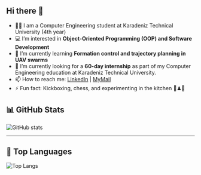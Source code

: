 ## Hi there 👋
- 👨‍🎓 I am a Computer Engineering student at Karadeniz Technical University (4th year)
- 💻 I’m interested in **Object-Oriented Programming (OOP) and Software Development**
- 📱 I’m currently learning **Formation control and trajectory planning in UAV swarms**
- 🎯 I’m currently looking for a **60-day internship** as part of my Computer Engineering education at Karadeniz Technical University.
- 📫 How to reach me: [LinkedIn](https://www.linkedin.com/in/fatih-küçükbıyık) | [MyMail](mailto:me.kucukbiyikfatih51@gmail.com)
- ⚡ Fun fact: Kickboxing, chess, and experimenting in the kitchen 🥊♟🍳


## 📊 GitHub Stats

![GitHub stats](https://github-readme-stats.vercel.app/api?username=Fatihkb5161&show_icons=true&theme=transparent)

---

## 🚀 Top Languages

![Top Langs](https://github-readme-stats.vercel.app/api/top-langs/?username=Fatihkb5161&layout=compact&theme=transparent)

<!--
**Fatihkb5161/Fatihkb5161** is a ✨ _special_ ✨ repository because its `README.md` (this file) appears on your GitHub profile.

Here are some ideas to get you started:

- 🔭 I’m currently working on ...
- 🌱 I’m currently learning ...
- 👯 I’m looking to collaborate on ...
- 🤔 I’m looking for help with ...
- 💬 Ask me about ...
- 📫 How to reach me: ...
- 😄 Pronouns: ...
- ⚡ Fun fact: ...
-->
